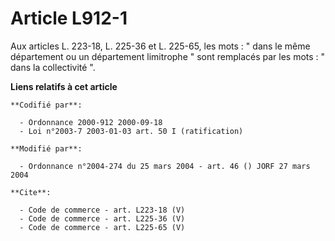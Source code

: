 # Article L912-1

Aux articles L. 223-18, L. 225-36 et L. 225-65, les mots : " dans le même département ou un département limitrophe " sont
remplacés par les mots : " dans la collectivité ".

**Liens relatifs à cet article**

	**Codifié par**:

	  - Ordonnance 2000-912 2000-09-18
	  - Loi n°2003-7 2003-01-03 art. 50 I (ratification)

	**Modifié par**:

	  - Ordonnance n°2004-274 du 25 mars 2004 - art. 46 () JORF 27 mars 2004

	**Cite**:

	  - Code de commerce - art. L223-18 (V)
	  - Code de commerce - art. L225-36 (V)
	  - Code de commerce - art. L225-65 (V)
